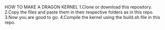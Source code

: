 HOW TO MAKE A DRAGON KERNEL
1.Clone or download this repository.
2.Copy the files and paste them in their respective folders as in this repo.
3.Now you are good to go. 
4.Compile the kernel using the build.sh file in this repo.
